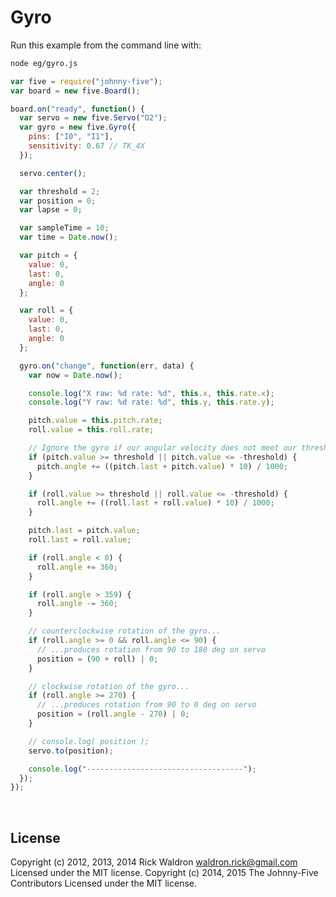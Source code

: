 <!--remove-start-->

# Gyro

<!--remove-end-->








Run this example from the command line with:
```bash
node eg/gyro.js
```


```javascript
var five = require("johnny-five");
var board = new five.Board();

board.on("ready", function() {
  var servo = new five.Servo("O2");
  var gyro = new five.Gyro({
    pins: ["I0", "I1"],
    sensitivity: 0.67 // TK_4X
  });

  servo.center();

  var threshold = 2;
  var position = 0;
  var lapse = 0;

  var sampleTime = 10;
  var time = Date.now();

  var pitch = {
    value: 0,
    last: 0,
    angle: 0
  };

  var roll = {
    value: 0,
    last: 0,
    angle: 0
  };

  gyro.on("change", function(err, data) {
    var now = Date.now();

    console.log("X raw: %d rate: %d", this.x, this.rate.x);
    console.log("Y raw: %d rate: %d", this.y, this.rate.y);

    pitch.value = this.pitch.rate;
    roll.value = this.roll.rate;

    // Ignore the gyro if our angular velocity does not meet our threshold
    if (pitch.value >= threshold || pitch.value <= -threshold) {
      pitch.angle += ((pitch.last + pitch.value) * 10) / 1000;
    }

    if (roll.value >= threshold || roll.value <= -threshold) {
      roll.angle += ((roll.last + roll.value) * 10) / 1000;
    }

    pitch.last = pitch.value;
    roll.last = roll.value;

    if (roll.angle < 0) {
      roll.angle += 360;
    }

    if (roll.angle > 359) {
      roll.angle -= 360;
    }

    // counterclockwise rotation of the gyro...
    if (roll.angle >= 0 && roll.angle <= 90) {
      // ...produces rotation from 90 to 180 deg on servo
      position = (90 + roll) | 0;
    }

    // clockwise rotation of the gyro...
    if (roll.angle >= 270) {
      // ...produces rotation from 90 to 0 deg on servo
      position = (roll.angle - 270) | 0;
    }

    // console.log( position );
    servo.to(position);

    console.log("-----------------------------------");
  });
});

```








&nbsp;

<!--remove-start-->

## License
Copyright (c) 2012, 2013, 2014 Rick Waldron <waldron.rick@gmail.com>
Licensed under the MIT license.
Copyright (c) 2014, 2015 The Johnny-Five Contributors
Licensed under the MIT license.

<!--remove-end-->
